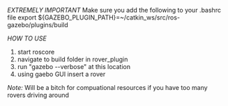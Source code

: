 *EXTREMELY IMPORTANT*
Make sure you add the following to your .bashrc file
export ${GAZEBO_PLUGIN_PATH}=~/catkin_ws/src/ros-gazebo/plugins/build

*HOW TO USE*
1. start roscore
2. navigate to build folder in rover_plugin
3. run "gazebo --verbose" at this location
4. using gaebo GUI insert a rover
 
*Note:*
Will be a bitch for compuational resources if you have too many rovers driving around

